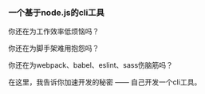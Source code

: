 ### 一个基于node.js的cli工具

你还在为工作效率低烦恼吗？

你还在为脚手架难用抱怨吗？

你还在为webpack、babel、eslint、sass伤脑筋吗？

在这里，我告诉你加速开发的秘密  —— 自己开发一个cli工具。
